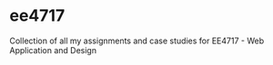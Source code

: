 # ee4717
Collection of all my assignments and case studies for EE4717 - Web Application and Design 
